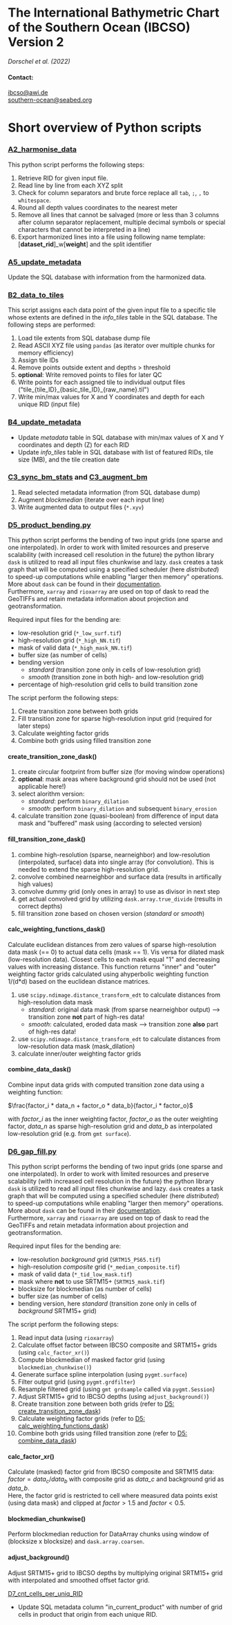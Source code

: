 # The International Bathymetric Chart of the Southern Ocean (IBCSO) Version 2

*Dorschel et al. (2022)*

#### Contact:

ibcso@awi.de  
southern-ocean@seabed.org

# Short overview of Python scripts

### [A2_harmonise_data](./A2_harmonise_data.py)
This python script performs the following steps:
1. Retrieve RID for given input file.
2. Read line by line from each XYZ split
3. Check for column separators and brute force replace all `tab`, `;`, `,` to `whitespace`.
4. Round all depth values coordinates to the nearest meter
5. Remove all lines that cannot be salvaged (more or less than 3 columns after column separator replacement, multiple decimal symbols or special characters that cannot be interpreted in a line)
6. Export harmonized lines into a file using following name template: [**dataset_rid**]_w[**weight**] and the split identifier

### [A5_update_metadata](./A5_update_metadata.py)

Update the SQL database with information from the harmonized data.

### [B2_data_to_tiles](./B2_data_to_tiles.py)
This script assigns each data point of the given input file to a specific tile whose extents are defined in the *info_tiles* table in the SQL database. The following steps are performed:
1. Load tile extents from SQL database dump file
1. Read ASCII XYZ file using `pandas` (as iterator over multiple chunks for memory efficiency)
1. Assign tile IDs
1. Remove points outside extent and depths > threshold
1. **optional**: Write removed points to files for later QC
1. Write points for each assigned tile to individual output files ("tile_{tile_ID}\_{basic_tile_ID}_{raw_name}.til")
1. Write min/max values for X and Y coordinates and depth for each unique RID (input file)

### [B4_update_metadata](./B4_update_metadata.py)

- Update *metadata* table in SQL database with min/max values of X and Y coordinates and depth (Z) for each RID 
- Update *info_tiles* table in SQL database with list of featured RIDs, tile size (MB), and the tile creation date 

### [C3_sync_bm_stats](./C3_sync_bm_stats.py) and [C3_augment_bm](./C3_augment_bm.py)

1. Read selected metadata information (from SQL database dump)
1. Augment *blockmedian* (iterate over each input line)
1. Write augmented data to output files (`*.xyv`)



### [D5_product_bending.py](./D5_product_bending.py)

This python script performs the bending of two input grids (one sparse and one interpolated). In order to work with limited resources and preserve scalability (with increased cell resolution in the future) the python library `dask` is utilized to read all input files chunkwise and lazy. `dask` creates a task graph that will be computed using a specified scheduler (here *distributed*) to speed-up computations while enabling "larger then memory" operations. More about `dask` can be found in their [documentation](https://docs.dask.org/en/latest/).  
Furthermore, `xarray` and `rioxarray` are used on top of dask to read the GeoTIFFs and retain metadata information about projection and geotransformation.

Required input files for the bending are:
- low-resolution grid (`*_low_surf.tif`)
- high-resolution grid (`*_high_NN.tif`)
- mask of valid data (`*_high_mask_NN.tif`)
- buffer size (as number of cells)
- bending version
    - *standard* (transition zone only in cells of low-resolution grid)
	- *smooth* (transition zone in both high- and low-resolution grid)
- percentage of high-resolution grid cells to build transition zone

The script perform the following steps:
1. Create transition zone between both grids
1. Fill transition zone for sparse high-resolution input grid (required for later steps)
1. Calculate weighting factor grids
1. Combine both grids using filled transition zone

#### create_transition_zone_dask()
1. create circular footprint from buffer size (for moving window operations)
1. **optional**: mask areas where background grid should not be used (not applicable here!)
1. select alorithm version:
    - *standard*: perform `binary_dilation`
    - *smooth*: perform `binary_dilation` and subsequent `binary_erosion`  
1. calculate transition zone (quasi-boolean) from difference of input data mask and "buffered" mask using (according to selected version)

#### fill_transition_zone_dask()
1. combine high-resolution (sparse, nearneighbor) and low-resolution (interpolated, surface) data into single array (for convolution).  This is needed to extend the sparse high-resolution grid.
2. convolve combined nearneighbor and surface data (results in artifically high values)
3. convolve dummy grid (only ones in array) to use as divisor in next step
4. get actual convolved grid by utilizing `dask.array.true_divide` (results in correct depths)
5. fill transition zone based on chosen version (*standard* or *smooth*)

#### calc_weighting_functions_dask()
Calculate euclidean distances from zero values of sparse high-resolution data mask (== 0) to actual data cells (mask == 1).
Vis versa for dilated mask (low-resolution data). Closest cells to each mask equal "1" and decreasing values with increasing distance.
This function returns "inner" and "outer" weighting factor grids calculated using  ahyperbolic weighting function 1/(d*d) based on the euclidean distance matrices.

1. use `scipy.ndimage.distance_transform_edt` to calculate distances from high-resolution data mask
    - *standard*: original data mask (from sparse nearneighbor output) --> transition zone **not** part of high-res data!
    - *smooth*: calculated, eroded data mask --> transition zone **also** part of high-res data!
1. use `scipy.ndimage.distance_transform_edt` to calculate distances from low-resolution data mask (mask_dilation)
1. calculate inner/outer weighting factor grids

#### combine_data_dask()
Combine input data grids with computed transition zone data using a weighting function:  

$`\frac{factor_i * data_n + factor_o * data_b}{factor_i * factor_o}`$  

with *factor_i* as the inner weighting factor, *factor_o* as the outer weighting factor, *data_n* as sparse high-resolution grid and *data_b* as interpolated low-resolution grid (e.g. from `gmt surface`).

### [D6_gap_fill.py](./D6_gap_fill.py)  
This python script performs the bending of two input grids (one sparse and one interpolated). In order to work with limited resources and preserve scalability (with increased cell resolution in the future) the python library `dask` is utilized to read all input files chunkwise and lazy. `dask` creates a task graph that will be computed using a specified scheduler (here *distributed*) to speed-up computations while enabling "larger then memory" operations. More about `dask` can be found in their [documentation](https://docs.dask.org/en/latest/).  
Furthermore, `xarray` and `rioxarray` are used on top of dask to read the GeoTIFFs and retain metadata information about projection and geotransformation.

Required input files for the bending are:
- low-resolution *background* grid (`SRTM15_PS65.tif`)
- high-resolution *composite* grid (`*_median_composite.tif`)
- mask of valid data (`*_tid_low_mask.tif`)
- mask where **not** to use SRTM15+ (`SRTM15_mask.tif`)
- blocksize for blockmedian (as number of cells)
- buffer size (as number of cells)
- bending version, here *standard* (transition zone only in cells of *background* SRTM15+ grid)

The script perform the following steps:
1. Read input data (using `rioxarray`)
1. Calculate offset factor between IBCSO composite and SRTM15+ grids (using `calc_factor_xr()`)
1. Compute blockmedian of masked factor grid (using `blockmedian_chunkwise()`)
1. Generate surface spline interpolation (using `pygmt.surface`)
1. Filter output grid (using `pygmt.grdfilter`)
1. Resample filtered grid (using `gmt grdsample` called via `pygmt.Session`)
1. Adjust SRTM15+ grid to IBCSO depths (using `adjust_background()`)
1. Create transition zone between both grids (refer to [D5: create_transition_zone_dask](#create_transition_zone_dask))
1. Calculate weighting factor grids (refer to [D5: calc_weighting_functions_dask](#calc_weighting_functions_dask))
1. Combine both grids using filled transition zone (refer to [D5: combine_data_dask](#combine_data_dask))

#### calc_factor_xr()
Calculate (masked) factor grid from IBCSO composite and SRTM15 data: $`factor = data_c/data_b`$ with composite grid as *data_c* and background grid as *data_b*.  
Here, the factor grid is restricted to cell where measured data points exist (using data mask) and clipped at $`factor > 1.5`$ and $`factor < 0.5`$.  

#### blockmedian_chunkwise()
Perform blockmedian reduction for DataArray chunks using window of (blocksize x blocksize) and `dask.array.coarsen`.

#### adjust_background()
Adjust SRTM15+ grid to IBCSO depths by multiplying original SRTM15+ grid with interpolated and smoothed offset factor grid.

[D7_cnt_cells_per_uniq_RID](./D7_cnt_cells_per_uniq_RID.py)

- Update SQL metadata column "in_current_product" with number of grid cells in product that origin from each unique RID.

